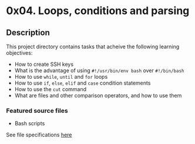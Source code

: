 # 0x04. Loops, conditions and parsing
## Description
This project directory contains tasks that acheive the following learning objectives:

* How to create SSH keys
* What is the advantage of using `#!/usr/bin/env bash` over `#!/bin/bash`
* How to use `while`, `until` and `for` loops
* How to use `if`, `else`, `elif` and `case` condition statements
* How to use the `cut` command
* What are files and other comparison operators, and how to use them

### Featured source files
* Bash scripts

See file specifications [here](https://github.com/Samuel-IG16/alx-system_engineering-devops#readme)
